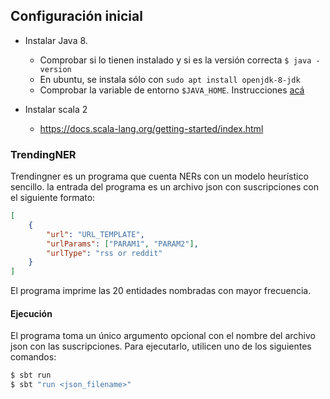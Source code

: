 ## Configuración inicial

* Instalar Java 8.
  * Comprobar si lo tienen instalado y si es la versión correcta `$ java -version`
  * En ubuntu, se instala sólo con `sudo apt install openjdk-8-jdk`
  * Comprobar la variable de entorno `$JAVA_HOME`. Instrucciones [acá](https://docs.opsgenie.com/docs/setting-java_home)

* Instalar scala 2
  * https://docs.scala-lang.org/getting-started/index.html

### TrendingNER

Trendingner es un programa que cuenta NERs con un modelo heurístico sencillo.
la entrada del programa es un archivo json con suscripciones con el siguiente formato:

```json
[
    {
        "url": "URL_TEMPLATE",
        "urlParams": ["PARAM1", "PARAM2"],
        "urlType": "rss or reddit"
    }
]
```
El programa imprime las 20 entidades nombradas con mayor frecuencia.

#### Ejecución

El programa toma un único argumento opcional con el nombre del archivo json con
las suscripciones. Para ejecutarlo, utilicen uno de los siguientes comandos:

```bash
$ sbt run
$ sbt "run <json_filename>"
```